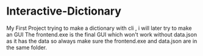 # Interactive-Dictionary
My First Project trying to make a dictionary with cli , i will later try to make an GUI
The frontend.exe is the final GUI which won't work without data.json as it has the data so always make sure the frontend.exe and data.json are in the same folder.

